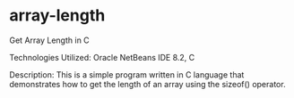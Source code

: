 # array-length
Get Array Length in C

Technologies Utilized: Oracle NetBeans IDE 8.2, C

Description: This is a simple program written in C language that demonstrates how to get the length of an array using the sizeof() operator.
